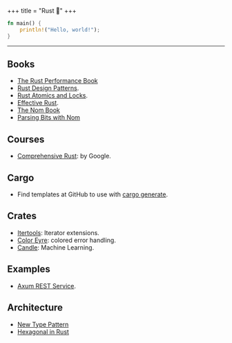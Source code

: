 +++
title = "Rust 🦀"
+++

```rust
fn main() {
    println!("Hello, world!");
}
```
---

## Books
* [The Rust Performance Book](https://nnethercote.github.io/perf-book/title-page.html#the-rust-performance-book)
* [Rust Design Patterns](https://rust-unofficial.github.io/patterns/).
* [Rust Atomics and Locks](https://marabos.nl/atomics/).
* [Effective Rust](https://www.lurklurk.org/effective-rust/cover.html).
* [The Nom Book](https://tfpk.github.io/nominomicon/)
* [Parsing Bits with Nom](https://blog.adamchalmers.com/nom-bits/)

## Courses
* [Comprehensive Rust](https://google.github.io/comprehensive-rust/): by Google.

## Cargo
* Find templates at GitHub to use with [cargo generate](https://github.com/topics/cargo-generate).

## Crates
* [Itertools](https://lib.rs/crates/itertools): Iterator extensions.
* [Color Eyre](https://lib.rs/crates/color-eyre): colored error handling.
* [Candle](https://github.com/huggingface/candle): Machine Learning.

## Examples
* [Axum REST Service](https://github.com/AleksandrNi/axum-rest-service).

## Architecture
* [New Type Pattern](https://www.howtocodeit.com/articles/ultimate-guide-rust-newtypes)
* [Hexagonal in Rust](https://www.howtocodeit.com/articles/master-hexagonal-architecture-rust)
